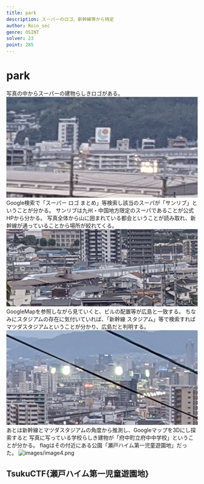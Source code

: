 ```yaml
---
title: park
description: スーパーのロゴ、新幹線等から特定
author: Roin_sec
genre: OSINT
solver: 23
point: 285
---
```


# park
写真の中からスーパーの建物らしきロゴがある。
![images/image1.png](images/image1.png)
Google検索で「スーパー ロゴ まとめ」等検索し該当のスーパが「サンリブ」ということが分かる。
サンリブは九州・中国地方限定のスーパであることが公式HPから分かる。
写真全体から山に囲まれている都会ということが読み取れ、新幹線が通っていることから場所が絞れてくる。
![images/image3.png](images/image3.png)
GoogleMapを参照しながら見ていくと、ビルの配置等が広島と一致する。
ちなみにスタジアムの存在に気付いていれば、「新幹線 スタジアム」等で検索すれば
マツダスタジアムということが分かり、広島だと判明する。
![images/image2.png](images/image2.png)
あとは新幹線とマツダスタジアムの角度から推測し、Googleマップを3Dにし探索すると
写真に写っている学校らしき建物が「府中町立府中中学校」ということが分かる。
flagはその付近にある公園「瀬戸ハイム第一児童遊園地」だった。
![images/image4.png](images/image4.png)

## TsukuCTF{瀬戸ハイム第一児童遊園地}
